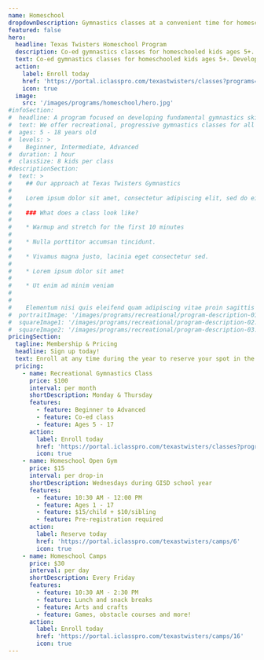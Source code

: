 ```yaml
---
name: Homeschool
dropdownDescription: Gymnastics classes at a convenient time for homeschool students.
featured: false
hero:
  headline: Texas Twisters Homeschool Program
  description: Co-ed gymnastics classes for homeschooled kids ages 5+. Develop fundamental skills on bars, beam, floor, vault, and trampoline! Weekly homeschool open gym also available.
  text: Co-ed gymnastics classes for homeschooled kids ages 5+. Develop fundamental skills on bars, beam, floor, vault, and trampoline! Weekly homeschool open gym also available.
  action:
    label: Enroll today
    href: 'https://portal.iclasspro.com/texastwisters/classes?programs=71'
    icon: true
  image:
    src: '/images/programs/homeschool/hero.jpg'
#infoSection:
#  headline: A program focused on developing fundamental gymnastics skills
#  text: We offer recreational, progressive gymnastics classes for all experience levels. Contact us today to schedule an evaluation and find the perfect fit!
#  ages: 5 - 18 years old
#  levels: >
#    Beginner, Intermediate, Advanced
#  duration: 1 hour
#  classSize: 8 kids per class
#descriptionSection:
#  text: >
#    ## Our approach at Texas Twisters Gymnastics
#
#    Lorem ipsum dolor sit amet, consectetur adipiscing elit, sed do eiusmod tempor incididunt ut labore et dolore magna aliqua. Nisl pretium fusce id velit ut. Id porta nibh venenatis cras sed felis eget velit. Ut morbi tincidunt augue interdum velit. Ipsum faucibus vitae aliquet nec ullamcorper sit amet. Viverra orci sagittis eu volutpat odio facilisis mauris. Diam quis enim lobortis scelerisque fermentum. Viverra mauris in aliquam sem fringilla.
#
#    ### What does a class look like?
#
#    * Warmup and stretch for the first 10 minutes
#
#    * Nulla porttitor accumsan tincidunt.
#
#    * Vivamus magna justo, lacinia eget consectetur sed.
#
#    * Lorem ipsum dolor sit amet
#
#    * Ut enim ad minim veniam
#
#
#    Elementum nisi quis eleifend quam adipiscing vitae proin sagittis nisl. Viverra vitae congue eu consequat ac felis donec et odio. Euismod nisi porta lorem mollis aliquam ut porttitor. Sed nisi lacus sed viverra tellus. Augue lacus viverra vitae congue eu consequat ac felis donec. Elementum pulvinar etiam non quam lacus. Ut venenatis tellus in metus vulputate. Ultrices dui sapien eget mi proin sed libero enim. Id velit ut tortor pretium viverra suspendisse.
#  portraitImage: '/images/programs/recreational/program-description-01.jpg'
#  squareImage1: '/images/programs/recreational/program-description-02.jpg'
#  squareImage2: '/images/programs/recreational/program-description-03.jpg'
pricingSection:
  tagline: Membership & Pricing
  headline: Sign up today!
  text: Enroll at any time during the year to reserve your spot in the class. Advanced classes will require an evaluation. Please contact us to schedule. We look forward to having you join us!
  pricing:
    - name: Recreational Gymnastics Class
      price: $100
      interval: per month
      shortDescription: Monday & Thursday
      features:
        - feature: Beginner to Advanced
        - feature: Co-ed class
        - feature: Ages 5 - 17
      action:
        label: Enroll today
        href: 'https://portal.iclasspro.com/texastwisters/classes?programs=71'
        icon: true
    - name: Homeschool Open Gym
      price: $15
      interval: per drop-in
      shortDescription: Wednesdays during GISD school year
      features:
        - feature: 10:30 AM - 12:00 PM
        - feature: Ages 1 - 17
        - feature: $15/child + $10/sibling
        - feature: Pre-registration required
      action:
        label: Reserve today
        href: 'https://portal.iclasspro.com/texastwisters/camps/6'
        icon: true
    - name: Homeschool Camps
      price: $30
      interval: per day
      shortDescription: Every Friday
      features:
        - feature: 10:30 AM - 2:30 PM
        - feature: Lunch and snack breaks
        - feature: Arts and crafts
        - feature: Games, obstacle courses and more!
      action:
        label: Enroll today
        href: 'https://portal.iclasspro.com/texastwisters/camps/16'
        icon: true
---
```

